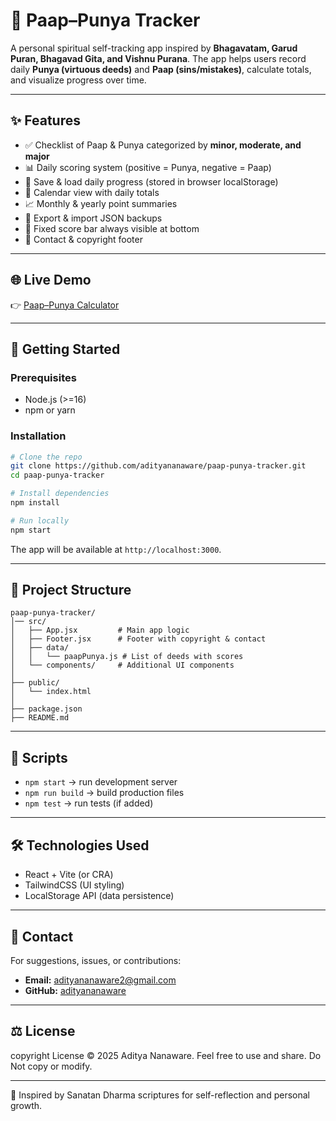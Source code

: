 # 📿 Paap–Punya Tracker

A personal spiritual self-tracking app inspired by **Bhagavatam, Garud Puran, Bhagavad Gita, and Vishnu Purana**. The app helps users record daily **Punya (virtuous deeds)** and **Paap (sins/mistakes)**, calculate totals, and visualize progress over time.

---

## ✨ Features

* ✅ Checklist of Paap & Punya categorized by **minor, moderate, and major**
* 📊 Daily scoring system (positive = Punya, negative = Paap)
* 💾 Save & load daily progress (stored in browser localStorage)
* 📅 Calendar view with daily totals
* 📈 Monthly & yearly point summaries
* 🔄 Export & import JSON backups
* 📌 Fixed score bar always visible at bottom
* 📧 Contact & copyright footer

---

## 🌐 Live Demo

👉 [Paap–Punya Calculator](https://paap-punya-calculator.vercel.app/)

---

## 🚀 Getting Started

### Prerequisites

* Node.js (>=16)
* npm or yarn

### Installation

```bash
# Clone the repo
git clone https://github.com/adityananaware/paap-punya-tracker.git
cd paap-punya-tracker

# Install dependencies
npm install

# Run locally
npm start
```

The app will be available at `http://localhost:3000`.

---

## 📂 Project Structure

```
paap-punya-tracker/
│── src/
│   ├── App.jsx         # Main app logic
│   ├── Footer.jsx      # Footer with copyright & contact
│   ├── data/
│   │   └── paapPunya.js # List of deeds with scores
│   └── components/     # Additional UI components
│
├── public/
│   └── index.html
│
├── package.json
├── README.md
```

---

## 📜 Scripts

* `npm start` → run development server
* `npm run build` → build production files
* `npm test` → run tests (if added)

---

## 🛠️ Technologies Used

* React + Vite (or CRA)
* TailwindCSS (UI styling)
* LocalStorage API (data persistence)

---

## 📧 Contact

For suggestions, issues, or contributions:

* **Email:** [adityananaware2@gmail.com](mailto:adityananaware2@gmail.com)
* **GitHub:** [adityananaware](https://github.com/adityananaware)

---

## ⚖️ License

copyright License © 2025 Aditya Nanaware. Feel free to use and share. Do Not copy or modify.

---

🙏 Inspired by Sanatan Dharma scriptures for self-reflection and personal growth.
